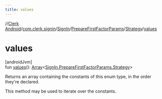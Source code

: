 ```yaml
---
title: values
---
```

//[Clerk Android](../../../../../index.html)/[com.clerk.signin](../../../index.html)/[SignIn](../../index.html)/[PrepareFirstFactorParams](../index.html)/[Strategy](index.html)/[values](values.html)



# values



[androidJvm]\
fun [values](values.html)(): [Array](https://kotlinlang.org/api/latest/jvm/stdlib/kotlin-stdlib/kotlin/-array/index.html)&lt;[SignIn.PrepareFirstFactorParams.Strategy](index.html)&gt;



Returns an array containing the constants of this enum type, in the order they're declared.



This method may be used to iterate over the constants.




